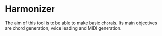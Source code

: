 # Harmonizer

The aim of this tool is to be able to make basic chorals. Its main objectives are chord generation, voice leading and MIDI generation.